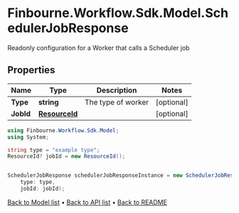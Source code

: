 # Finbourne.Workflow.Sdk.Model.SchedulerJobResponse
Readonly configuration for a Worker that calls a Scheduler job

## Properties

Name | Type | Description | Notes
------------ | ------------- | ------------- | -------------
**Type** | **string** | The type of worker | [optional] 
**JobId** | [**ResourceId**](ResourceId.md) |  | [optional] 

```csharp
using Finbourne.Workflow.Sdk.Model;
using System;

string type = "example type";
ResourceId? jobId = new ResourceId();


SchedulerJobResponse schedulerJobResponseInstance = new SchedulerJobResponse(
    type: type,
    jobId: jobId);
```

[Back to Model list](../README.md#documentation-for-models) &#8226; [Back to API list](../README.md#documentation-for-api-endpoints) &#8226; [Back to README](../README.md)
